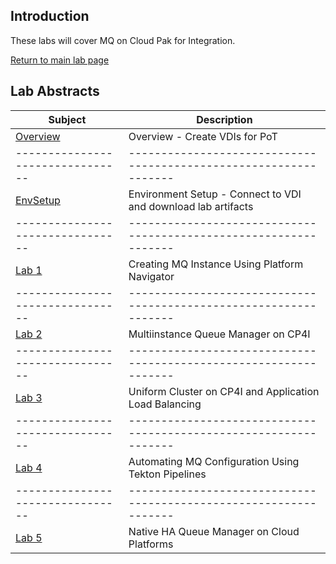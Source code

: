 ## Introduction
These labs will cover MQ on Cloud Pak for Integration. 

[Return to main lab page](../index.md)


## Lab Abstracts

|  Subject                       | Description                                                                                         |                                                               
|--------------------------------|-----------------------------------------------------------------|
| [Overview](overview/Readme.md) | Overview - Create VDIs for PoT                                  |                                    
|--------------------------------|-----------------------------------------------------------------|
| [EnvSetup](envsetup/Readme.md) | Environment Setup - Connect to VDI and download lab artifacts   |                                    
|--------------------------------|-----------------------------------------------------------------|
| [Lab 1](Lab_1/Readme.md)       | Creating MQ Instance Using Platform Navigator                   |                                    
|--------------------------------|-----------------------------------------------------------------|
| [Lab 2](Lab_2/Readme.md)       | Multiinstance Queue Manager on CP4I                             |                                    
|--------------------------------|-----------------------------------------------------------------|
| [Lab 3](Lab_3/Readme.md)       | Uniform Cluster on CP4I and Application Load Balancing          |                                     
|--------------------------------|-----------------------------------------------------------------|
| [Lab 4](Lab_4/Readme.md)       | Automating MQ Configuration Using Tekton Pipelines              |                                    
|--------------------------------|-----------------------------------------------------------------|
| [Lab 5](Lab_5/Readme.md)       | Native HA Queue Manager on Cloud Platforms                      |                                    
